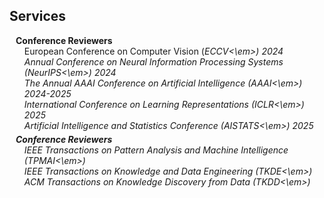 ## Services

<h4 style="margin:0 10px 0;">Conference Reviewers</h4>

<ul style="margin:0 0 5px;">
  <autocolor>European Conference on Computer Vision (<em>ECCV<\em>) 2024</autocolor><br>
  <autocolor>Annual Conference on Neural Information Processing Systems (<em>NeurIPS<\em>) 2024</autocolor><br>
  <autocolor>The Annual AAAI Conference on Artificial Intelligence (<em>AAAI<\em>) 2024-2025</autocolor><br>
  <autocolor>International Conference on Learning Representations (<em>ICLR<\em>) 2025</autocolor><br>
  <autocolor>Artificial Intelligence and Statistics Conference (<em>AISTATS<\em>) 2025</autocolor><br>
</ul> 

<h4 style="margin:0 10px 0;">Conference Reviewers</h4>

<ul style="margin:0 0 20px;">
  <autocolor>IEEE Transactions on Pattern Analysis and Machine Intelligence (<em>TPMAI<\em>) </autocolor><br>
  <autocolor>IEEE Transactions on Knowledge and Data Engineering (<em>TKDE<\em>) </autocolor><br>
  <autocolor>ACM Transactions on Knowledge Discovery from Data (<em>TKDD<\em>) </autocolor><br>
</ul>
